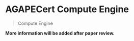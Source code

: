 # AGAPECert Compute Engine
> Compute Engine

**More information will be added after paper review.**
